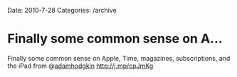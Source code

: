 Date: 2010-7-28
Categories: /archive

# Finally some common sense on A...

Finally some common sense on Apple, Time, magazines, subscriptions, and the iPad from @<a href="http://twitter.com/adamhodgkin" class="aktt_username">adamhodgkin</a> <a href="http://j.mp/cpJmKg" rel="nofollow">http://j.mp/cpJmKg</a>
